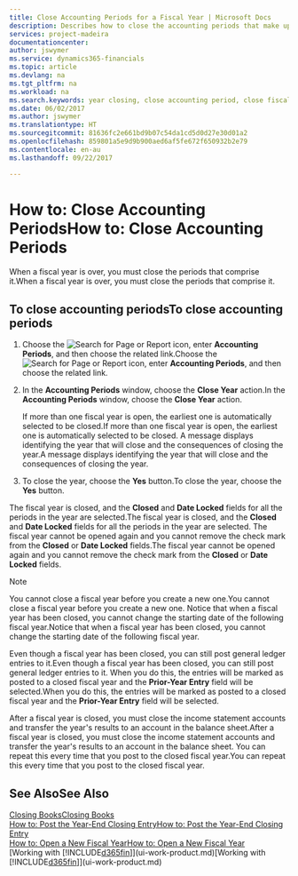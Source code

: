 ```yaml
---
title: Close Accounting Periods for a Fiscal Year | Microsoft Docs
description: Describes how to close the accounting periods that make up the fiscal year.
services: project-madeira
documentationcenter: 
author: jswymer
ms.service: dynamics365-financials
ms.topic: article
ms.devlang: na
ms.tgt_pltfrm: na
ms.workload: na
ms.search.keywords: year closing, close accounting period, close fiscal year, bank account detailed trial balance
ms.date: 06/02/2017
ms.author: jswymer
ms.translationtype: HT
ms.sourcegitcommit: 81636fc2e661bd9b07c54da1cd5d0d27e30d01a2
ms.openlocfilehash: 859801a5e9d9b900aed6af5fe672f650932b2e79
ms.contentlocale: en-au
ms.lasthandoff: 09/22/2017

---
```

# <a name="how-to-close-accounting-periods"></a><span data-ttu-id="6198d-103">How to: Close Accounting Periods</span><span class="sxs-lookup"><span data-stu-id="6198d-103">How to: Close Accounting Periods</span></span>
<span data-ttu-id="6198d-104">When a fiscal year is over, you must close the periods that comprise it.</span><span class="sxs-lookup"><span data-stu-id="6198d-104">When a fiscal year is over, you must close the periods that comprise it.</span></span>

## <a name="to-close-accounting-periods"></a><span data-ttu-id="6198d-105">To close accounting periods</span><span class="sxs-lookup"><span data-stu-id="6198d-105">To close accounting periods</span></span>
1. <span data-ttu-id="6198d-106">Choose the ![Search for Page or Report](media/ui-search/search_small.png "Search for Page or Report icon") icon, enter **Accounting Periods**, and then choose the related link.</span><span class="sxs-lookup"><span data-stu-id="6198d-106">Choose the ![Search for Page or Report](media/ui-search/search_small.png "Search for Page or Report icon") icon, enter **Accounting Periods**, and then choose the related link.</span></span>
2. <span data-ttu-id="6198d-107">In the **Accounting Periods** window, choose the **Close Year** action.</span><span class="sxs-lookup"><span data-stu-id="6198d-107">In the **Accounting Periods** window, choose the **Close Year** action.</span></span>

    <span data-ttu-id="6198d-108">If more than one fiscal year is open, the earliest one is automatically selected to be closed.</span><span class="sxs-lookup"><span data-stu-id="6198d-108">If more than one fiscal year is open, the earliest one is automatically selected to be closed.</span></span> <span data-ttu-id="6198d-109">A message displays identifying the year that will close and the consequences of closing the year.</span><span class="sxs-lookup"><span data-stu-id="6198d-109">A message displays identifying the year that will close and the consequences of closing the year.</span></span>
3. <span data-ttu-id="6198d-110">To close the year, choose the **Yes** button.</span><span class="sxs-lookup"><span data-stu-id="6198d-110">To close the year, choose the **Yes** button.</span></span>

<span data-ttu-id="6198d-111">The fiscal year is closed, and the **Closed** and **Date Locked** fields for all the periods in the year are selected.</span><span class="sxs-lookup"><span data-stu-id="6198d-111">The fiscal year is closed, and the **Closed** and **Date Locked** fields for all the periods in the year are selected.</span></span> <span data-ttu-id="6198d-112">The fiscal year cannot be opened again and you cannot remove the check mark from the **Closed** or **Date Locked** fields.</span><span class="sxs-lookup"><span data-stu-id="6198d-112">The fiscal year cannot be opened again and you cannot remove the check mark from the **Closed** or **Date Locked** fields.</span></span>

> [!NOTE]  
>   <span data-ttu-id="6198d-113">You cannot close a fiscal year before you create a new one.</span><span class="sxs-lookup"><span data-stu-id="6198d-113">You cannot close a fiscal year before you create a new one.</span></span> <span data-ttu-id="6198d-114">Notice that when a fiscal year has been closed, you cannot change the starting date of the following fiscal year.</span><span class="sxs-lookup"><span data-stu-id="6198d-114">Notice that when a fiscal year has been closed, you cannot change the starting date of the following fiscal year.</span></span>

<span data-ttu-id="6198d-115">Even though a fiscal year has been closed, you can still post general ledger entries to it.</span><span class="sxs-lookup"><span data-stu-id="6198d-115">Even though a fiscal year has been closed, you can still post general ledger entries to it.</span></span> <span data-ttu-id="6198d-116">When you do this, the entries will be marked as posted to a closed fiscal year and the **Prior-Year Entry** field will be selected.</span><span class="sxs-lookup"><span data-stu-id="6198d-116">When you do this, the entries will be marked as posted to a closed fiscal year and the **Prior-Year Entry** field will be selected.</span></span>

<span data-ttu-id="6198d-117">After a fiscal year is closed, you must close the income statement accounts and transfer the year's results to an account in the balance sheet.</span><span class="sxs-lookup"><span data-stu-id="6198d-117">After a fiscal year is closed, you must close the income statement accounts and transfer the year's results to an account in the balance sheet.</span></span> <span data-ttu-id="6198d-118">You can repeat this every time that you post to the closed fiscal year.</span><span class="sxs-lookup"><span data-stu-id="6198d-118">You can repeat this every time that you post to the closed fiscal year.</span></span>

## <a name="see-also"></a><span data-ttu-id="6198d-119">See Also</span><span class="sxs-lookup"><span data-stu-id="6198d-119">See Also</span></span>
[<span data-ttu-id="6198d-120">Closing Books</span><span class="sxs-lookup"><span data-stu-id="6198d-120">Closing Books</span></span>](year-close-books.md)  
[<span data-ttu-id="6198d-121">How to: Post the Year-End Closing Entry</span><span class="sxs-lookup"><span data-stu-id="6198d-121">How to: Post the Year-End Closing Entry</span></span>](year-how-post-year-end-close-entry.md)  
[<span data-ttu-id="6198d-122">How to: Open a New Fiscal Year</span><span class="sxs-lookup"><span data-stu-id="6198d-122">How to: Open a New Fiscal Year</span></span>](finance-how-open-new-fiscal-year.md)  
<span data-ttu-id="6198d-123">[Working with [!INCLUDE[d365fin](includes/d365fin_md.md)]](ui-work-product.md)</span><span class="sxs-lookup"><span data-stu-id="6198d-123">[Working with [!INCLUDE[d365fin](includes/d365fin_md.md)]](ui-work-product.md)</span></span>

